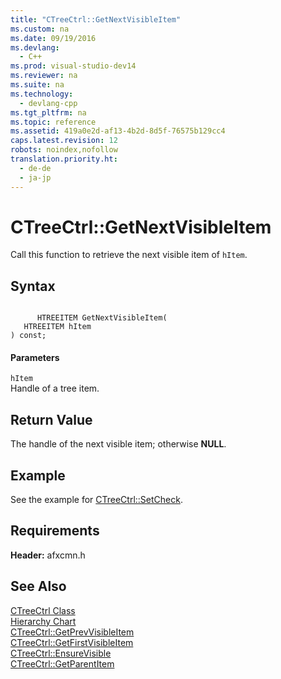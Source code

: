 ```yaml
---
title: "CTreeCtrl::GetNextVisibleItem"
ms.custom: na
ms.date: 09/19/2016
ms.devlang: 
  - C++
ms.prod: visual-studio-dev14
ms.reviewer: na
ms.suite: na
ms.technology: 
  - devlang-cpp
ms.tgt_pltfrm: na
ms.topic: reference
ms.assetid: 419a0e2d-af13-4b2d-8d5f-76575b129cc4
caps.latest.revision: 12
robots: noindex,nofollow
translation.priority.ht: 
  - de-de
  - ja-jp
---
```

# CTreeCtrl::GetNextVisibleItem
Call this function to retrieve the next visible item of `hItem`.  
  
## Syntax  
  
```  
  
      HTREEITEM GetNextVisibleItem(  
   HTREEITEM hItem   
) const;  
```  
  
#### Parameters  
 `hItem`  
 Handle of a tree item.  
  
## Return Value  
 The handle of the next visible item; otherwise **NULL**.  
  
## Example  
 See the example for [CTreeCtrl::SetCheck](../vs140/CTreeCtrl--SetCheck.md).  
  
## Requirements  
 **Header:** afxcmn.h  
  
## See Also  
 [CTreeCtrl Class](../vs140/CTreeCtrl-Class.md)   
 [Hierarchy Chart](../vs140/Hierarchy-Chart.md)   
 [CTreeCtrl::GetPrevVisibleItem](../vs140/CTreeCtrl--GetPrevVisibleItem.md)   
 [CTreeCtrl::GetFirstVisibleItem](../vs140/CTreeCtrl--GetFirstVisibleItem.md)   
 [CTreeCtrl::EnsureVisible](../vs140/CTreeCtrl--EnsureVisible.md)   
 [CTreeCtrl::GetParentItem](../vs140/CTreeCtrl--GetParentItem.md)